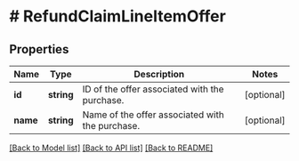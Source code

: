 # # RefundClaimLineItemOffer

## Properties

Name | Type | Description | Notes
------------ | ------------- | ------------- | -------------
**id** | **string** | ID of the offer associated with the purchase. | [optional]
**name** | **string** | Name of the offer associated with the purchase. | [optional]

[[Back to Model list]](../../README.md#models) [[Back to API list]](../../README.md#endpoints) [[Back to README]](../../README.md)
